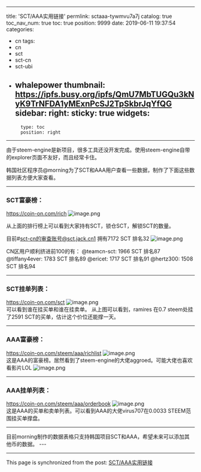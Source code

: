 
---
title: 'SCT/AAA实用链接'
permlink: sctaaa-tywmvu7a7j
catalog: true
toc_nav_num: true
toc: true
position: 9999
date: 2019-06-11 19:37:54
categories:
- cn
tags:
- cn
- sct
- sct-cn
- sct-ubi
- whalepower
thumbnail: https://ipfs.busy.org/ipfs/QmU7MbTUGQu3kNyK9TrNFDA1yMExnPcSJ2TpSkbrJqYfQG
sidebar:
    right:
        sticky: true
widgets:
    -
        type: toc
        position: right
---


由于steem-engine是新项目，很多工具还没开发完成。使用steem-engine自带的explorer页面不友好，而且经常卡住。

韩国社区程序员@morning为了SCT和AAA用户查看一些数据，制作了下面这些数据列表方便大家查看。

<hr />

<h3>SCT富豪榜：</h3>

https://coin-on.com/rich
<img src="https://ipfs.busy.org/ipfs/QmU7MbTUGQu3kNyK9TrNFDA1yMExnPcSJ2TpSkbrJqYfQG" alt="image.png" /><br/>

从上面的排行榜上可以看到大家持有SCT，锁仓SCT，解锁SCT的数量。

目前#sct-cn的审查账号@sct.jack.cn1 拥有7172 SCT 排名32
<img src="https://ipfs.busy.org/ipfs/QmcG7jUWEyg8KvN21XK7Z8TDZiSzEpe2PrmRgGQ1PHRNAw" alt="image.png" /><br/>

CN区用户顺利挤进前100的有：
@teamcn-sct: 1966 SCT 排名87
@tiffany4ever: 1783 SCT 排名89
@ericet: 1717 SCT 排名91
@hertz300: 1508 SCT 排名94

<hr />

<h3>SCT挂单列表：</h3>

https://coin-on.com/sct
<img src="https://ipfs.busy.org/ipfs/QmVXoFhff7838J4HacNnViLSKmE1FimNFP3qejvxyUQZFT" alt="image.png" /><br/>
可以看到谁在挂买单和谁在挂卖单。
从上图可以看到，ramires 在0.7 steem处挂了2591 SCT的买单，估计这个价位还能撑一天。

<hr />

<h3>AAA富豪榜：</h3>

https://coin-on.com/steem/aaa/richlist
<img src="https://ipfs.busy.org/ipfs/QmdmrFKST91ooiBFTH4TPLfm9u7YB9EcXvXFuMTxGDJyT7" alt="image.png" /><br/>
这是AAA的富豪榜。居然看到了steem-engine的大佬aggroed。可能大佬也喜欢看影片LOL
<img src="https://ipfs.busy.org/ipfs/QmRpzNECaKMfWnzGwKrbVmqwPe8icqQwgxtpdeynpzZcDx" alt="image.png" /><br/>

<hr />

<h3>AAA挂单列表：</h3>

https://coin-on.com/steem/aaa/orderbook
<img src="https://ipfs.busy.org/ipfs/QmX9aZks1xH5AtyoNEEFJaSthKL9Wcz5cRq9dfNJhqS5iP" alt="image.png" /><br/>
这是AAA的买单和卖单列表。可以看到AAA的大佬virus707在0.0033 STEEM范围挂买单撑盘。

<hr />

目前morning制作的数据表格只支持韩国项目SCT和AAA，希望未来可以添加其他币的数据。 ---

- - -

This page is synchronized from the post: [SCT/AAA实用链接](https://steemit.com/@ericet/sctaaa-tywmvu7a7j)
